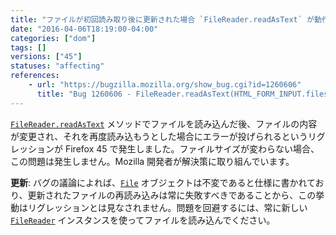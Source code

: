 ```yaml
---
title: "ファイルが初回読み取り後に更新された場合 `FileReader.readAsText` が動作しません"
date: "2016-04-06T18:19:00-04:00"
categories: ["dom"]
tags: []
versions: ["45"]
statuses: "affecting"
references:
    - url: "https://bugzilla.mozilla.org/show_bug.cgi?id=1260606"
      title: "Bug 1260606 - FileReader.readAsText(HTML_FORM_INPUT.files[0]) fails on content size change"
---
```

[`FileReader.readAsText`](https://developer.mozilla.org/ja/docs/Web/API/FileReader/readAsText) メソッドでファイルを読み込んだ後、ファイルの内容が変更され、それを再度読み込もうとした場合にエラーが投げられるというリグレッションが Firefox 45 で発生しました。ファイルサイズが変わらない場合、この問題は発生しません。Mozilla 開発者が解決策に取り組んでいます。

**更新**: バグの議論によれば、[`File`](https://developer.mozilla.org/ja/docs/Web/API/File) オブジェクトは不変であると仕様に書かれており、更新されたファイルの再読み込みは常に失敗すべきであることから、この挙動はリグレッションとは見なされません。問題を回避するには、常に新しい [`FileReader`](https://developer.mozilla.org/ja/docs/Web/API/FileReader) インスタンスを使ってファイルを読み込んでください。
